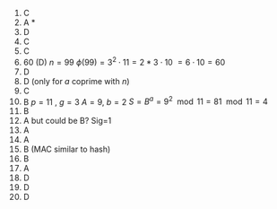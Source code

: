 1. C
2. A  *
3. D
4. C
5. C
6. 60 (D)
$n=99$ 
$\phi(99) = 3^{2}\cdot 11 = 2*3\cdot 10$
$=6\cdot 10=60$
7. D
8. D (only for $a$ coprime with $n$)
9. C
10. B
$p=11$ , $g=3$
$A = 9$, $b=2$
$S=B^{a} = 9^{2}\mod 11 = 81\mod 11 = 4$ 
11. B
12. A but could be B? Sig=1
13. A
14. A
15. B (MAC similar to hash)
16. B
17. A
18. D
19. D
20. D

